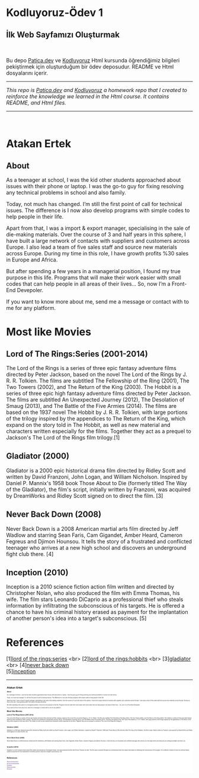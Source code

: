 # Kodluyoruz-Ödev 1

## İlk Web Sayfamızı Oluşturmak

<br >

Bu depo [Patica.dev](https://www.patika.dev/tr) ve [Kodluyoruz](https://www.kodluyoruz.org) Html kursunda öğrendiğimiz bilgileri pekiştirmek için oluşturduğum bir ödev deposudur. README ve Html dosyalarını içerir.

---

_This repo is [Patica.dev](https://www.patika.dev/tr) and [Kodluyoruz](https://www.kodluyoruz.org) a homework repo that I created to reinforce the knowledge we learned in the Html course. It contains README, and Html files._

---

<br>

# Atakan Ertek

## About

As a teenager at school, I was the kid other students approached about issues with their phone or laptop. I was the go-to guy for fixing resolving any technical problems in school and also family.

Today, not much has changed. I’m still the first point of call for technical issues. The difference is I now also develop programs with simple codes to help people in their life.

Apart from that, I was a import & export manager, specialising in the sale of die-making materials. Over the course of 3 and half years in this sphere, I have built a large network of contacts with suppliers and customers across Europe. I also lead a team of five sales staff and source new materials across Europe. During my time in this role, I have growth profits %30 sales in Europe and Africa.

But after spending a few years in a managerial position, I found my true purpose in this life. Programs that will make their work easier with small codes that can help people in all areas of their lives… So, now I’m a Front-End Devepoler.

If you want to know more about me, send me a message or contact with to me for any platform.

# Most like Movies

## Lord of The Rings:Series (2001-2014)

The Lord of the Rings is a series of three epic fantasy adventure films directed by Peter Jackson, based on the novel The Lord of the Rings by J. R. R. Tolkien. The films are subtitled The Fellowship of the Ring (2001), The Two Towers (2002), and The Return of the King (2003). The Hobbit is a series of three epic high fantasy adventure films directed by Peter Jackson. The films are subtitled An Unexpected Journey (2012), The Desolation of Smaug (2013), and The Battle of the Five Armies (2014). The films are based on the 1937 novel The Hobbit by J. R. R. Tolkien, with large portions of the trilogy inspired by the appendices to The Return of the King, which expand on the story told in The Hobbit, as well as new material and characters written especially for the films. Together they act as a prequel to Jackson's The Lord of the Rings film trilogy.[1]

## Gladiator (2000)

Gladiator is a 2000 epic historical drama film directed by Ridley Scott and written by David Franzoni, John Logan, and William Nicholson. Inspired by Daniel P. Mannix's 1958 book Those About to Die (formerly titled The Way of the Gladiator), the film's script, initially written by Franzoni, was acquired by DreamWorks and Ridley Scott signed on to direct the film. [3]

## Never Back Down (2008)

Never Back Down is a 2008 American martial arts film directed by Jeff Wadlow and starring Sean Faris, Cam Gigandet, Amber Heard, Cameron Fegreus and Djimon Hounsou. It tells the story of a frustrated and conflicted teenager who arrives at a new high school and discovers an underground fight club there. [4]

## Inception (2010)

Inception is a 2010 science fiction action film written and directed by Christopher Nolan, who also produced the film with Emma Thomas, his wife. The film stars Leonardo DiCaprio as a professional thief who steals information by infiltrating the subconscious of his targets. He is offered a chance to have his criminal history erased as payment for the implantation of another person's idea into a target's subconscious. [5]

# References

[1][lord of the rings:series](https://en.wikipedia.org/wiki/The_Lord_of_the_Rings_(film_series))
<br>
[2][lord of the rings:hobbits](https://en.wikipedia.org/wiki/The_Hobbit_(film_series))
<br>
[3][gladiator](https://en.wikipedia.org/wiki/Gladiator_(2000_film))
<br>
[4][never back down](https://en.wikipedia.org/wiki/Never_Back_Down)
<br>
[5][inception](https://en.wikipedia.org/wiki/Inception)

---

<img height="auto" width="auto" src="https://raw.githubusercontent.com/Overated/Kodluyoruz-FrontEnd-Homeworks/main/HTML/Homework-1/img/Preview2.png" />

